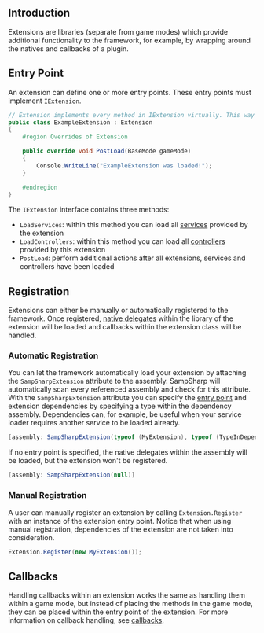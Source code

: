 Introduction
------------
Extensions are libraries (separate from game modes) which provide additional functionality to the framework, for example, by wrapping around the natives and callbacks of a plugin.

Entry Point
-----------
An extension can define one or more entry points. These entry points must implement `IExtension`.

``` c#
// Extension implements every method in IExtension virtually. This way you can override just the methods you need.
public class ExampleExtension : Extension
{
    #region Overrides of Extension

    public override void PostLoad(BaseMode gameMode)
    {
        Console.WriteLine("ExampleExtension was loaded!");
    }

    #endregion
}
```

The `IExtension` interface contains three methods:

- `LoadServices`: within this method you can load all [services](services) provided by the extension
- `LoadControllers`: within this method you can load all [controllers](controllers) provided by this extension
- `PostLoad`: perform additional actions after all extensions, services and controllers have been loaded

Registration
------------
Extensions can either be manually or automatically registered to the framework. Once registered, [native delegates](natives#native-delegates) within the library of the extension will be loaded and callbacks within the extension class will be handled.

### Automatic Registration
You can let the framework automatically load your extension by attaching the `SampSharpExtension` attribute to the assembly. SampSharp will automatically scan every referenced assembly and check for this attribute. With the `SampSharpExtension` attribute you can specify the [entry point](#entry-point) and extension dependencies by specifying a type within the dependency assembly. Dependencies can, for example, be useful when your service loader requires another service to be loaded already.

``` c#
[assembly: SampSharpExtension(typeof (MyExtension), typeof (TypeInDependencyA), typeof (TypeInDependencyB))]
```

If no entry point is specified, the native delegates within the assembly will be loaded, but the extension won't be registered.

``` c#
[assembly: SampSharpExtension(null)]
```

### Manual Registration
A user can manually register an extension by calling `Extension.Register` with an instance of the extension entry point. Notice that when using manual registration, dependencies of the extension are not taken into consideration.

``` c#
Extension.Register(new MyExtension());
```

Callbacks
---------
Handling callbacks within an extension works the same as handling them within a game mode, but instead of placing the methods in the game mode, they can be placed within the entry point of the extension. For more information on callback handling, see [callbacks](callbacks).